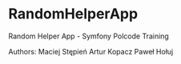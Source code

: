 # RandomHelperApp
Random Helper App - Symfony Polcode Training

Authors:
Maciej Stępień
Artur Kopacz
Paweł Hołuj